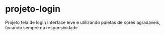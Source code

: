 # projeto-login
 Projeto tela de login 
 Interface leve e utilizando paletas de cores agradaveis, focando sempre na responsividade
